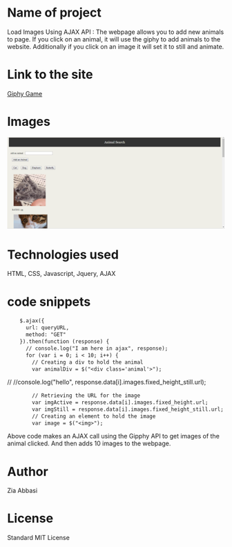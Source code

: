 # Name of project

Load Images Using AJAX API : The webpage allows you to add new animals to page.  If you click on an animal, it will use the giphy to add animals to the website.  Additionally if you click on an image it will set it to still and animate.  

# Link to the site

[Giphy Game](https://ztabbasi.github.io/giffy/)

# Images

![Picture](assets/images/Animals.PNG)

# Technologies used

HTML,
CSS,
Javascript,
Jquery,
AJAX


# code snippets

        $.ajax({
          url: queryURL,
          method: "GET"
        }).then(function (response) {
          // console.log("I am here in ajax", response);
          for (var i = 0; i < 10; i++) {
            // Creating a div to hold the animal
            var animalDiv = $("<div class='animal'>");
// <!-- 
//             console.log("hello", response.data[i].images.downsized.url); -->
            //console.log("hello", response.data[i].images.fixed_height_still.url);

            // Retrieving the URL for the image
            var imgActive = response.data[i].images.fixed_height.url;
            var imgStill = response.data[i].images.fixed_height_still.url;
            // Creating an element to hold the image
            var image = $("<img>");
 
Above code makes an AJAX call using the Gipphy API to get images of the animal clicked.
And then adds 10 images to the webpage.


# Author 
Zia Abbasi

# License
Standard MIT License
